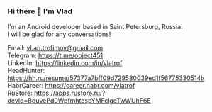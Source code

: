 ### Hi there 👋 I'm Vlad
I'm an Android developer based in Saint Petersburg, Russia.  
I will be glad for any conversations!  

Email: vl.an.trofimov@gmail.com  
Telegram: https://t.me/object451  
LinkedIn: https://linkedin.com/in/vlatrof  
HeadHunter: https://hh.ru/resume/57377a7bff09d729580039ed1f56775330514b  
HabrCareer: https://career.habr.com/vlatrof  
RuStore: https://apps.rustore.ru/?devId=BduvePd0WpfmhtespYMFclgeTwWUhF6E  
